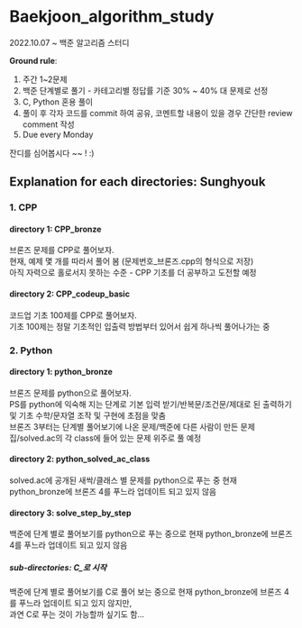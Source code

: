 # Baekjoon_algorithm_study

2022.10.07 ~ 백준 알고리즘 스터디  

**Ground rule**:  

1. 주간 1~2문제
2. 백준 단계별로 풀기 - 카테고리별 정답률 기준 30% ~ 40% 대 문제로 선정
3. C, Python 혼용 풀이
4. 풀이 후 각자 코드를 commit 하여 공유, 코멘트할 내용이 있을 경우 간단한 review comment 작성
5. Due every Monday

잔디를 심어봅시다 ~~ ! :)  

## Explanation for each directories: Sunghyouk

### 1. CPP

#### directory 1: CPP_bronze

브론즈 문제를 CPP로 풀어보자.  
현재, 예제 몇 개를 따라서 풀어 봄 (문제번호_브론즈.cpp의 형식으로 저장)  
아직 자력으로 홀로서지 못하는 수준 - CPP 기초를 더 공부하고 도전할 예정  

#### directory 2: CPP_codeup_basic

코드업 기초 100제를 CPP로 풀어보자.  
기초 100제는 정말 기초적인 입출력 방법부터 있어서 쉽게 하나씩 풀어나가는 중  

### 2. Python

#### directory 1: python_bronze

브론즈 문제를 python으로 풀어보자.  
PS를 python에 익숙해 지는 단계로 기본 입력 받기/반복문/조건문/제대로 된 출력하기 및 기초 수학/문자열 조작 및 구현에 초점을 맞춤  
브론즈 3부터는 단계별 풀어보기에 나온 문제/백준에 다른 사람이 만든 문제집/solved.ac의 각 class에 들어 있는 문제 위주로 풀 예정  

#### directory 2: python_solved_ac_class

solved.ac에 공개된 새싹/클래스 별 문제를 python으로 푸는 중 현재 python_bronze에 브론즈 4를 푸느라 업데이트 되고 있지 않음  

#### directory 3: solve_step_by_step

백준에 단계 별로 풀어보기를 python으로 푸는 중으로 현재 python_bronze에 브론즈 4를 푸느라 업데이트 되고 있지 않음  

##### sub-directories: C_로 시작

백준에 단계 별로 풀어보기를 C로 풀어 보는 중으로 현재 python_bronze에 브론즈 4를 푸느라 업데이트 되고 있지 않지만,  
과연 C로 푸는 것이 가능할까 싶기도 함...  
